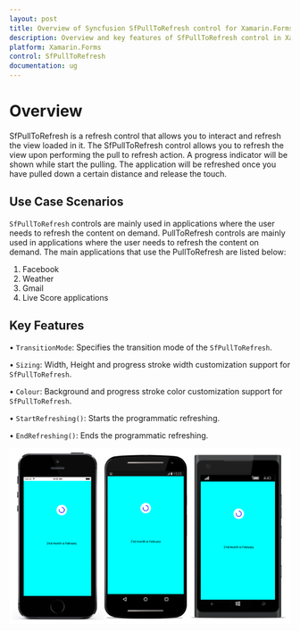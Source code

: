 ```yaml
---
layout: post
title: Overview of Syncfusion SfPullToRefresh control for Xamarin.Forms.
description: Overview and key features of SfPullToRefresh control in Xamarin.Forms
platform: Xamarin.Forms 
control: SfPullToRefresh 
documentation: ug
---
```


# Overview

SfPullToRefresh is a refresh control that allows you to interact and refresh the view loaded in it. The SfPullToRefresh control allows you to refresh the view upon performing the pull to refresh action. A progress indicator will be shown while start the pulling. The application will be refreshed once you have pulled down a certain distance and release the touch.
 
## Use Case Scenarios

`SfPullToRefresh` controls are mainly used in applications where the user needs to refresh the content on demand. PullToRefresh controls are mainly used in applications where the user needs to refresh the content on demand. The main applications that use the PullToRefresh are listed below:

1. Facebook
2. Weather
3. Gmail
4. Live Score applications

## Key Features

• `TransitionMode`: Specifies the transition mode of the `SfPullToRefresh`. 

• `Sizing`: Width, Height and progress stroke width customization support for `SfPullToRefresh`. 

• `Colour`: Background and progress stroke color customization support for `SfPullToRefresh`. 

• `StartRefreshing()`: Starts the programmatic refreshing.

• `EndRefreshing()`: Ends the programmatic refreshing.

![](overview_images/SlideOnTop.png)